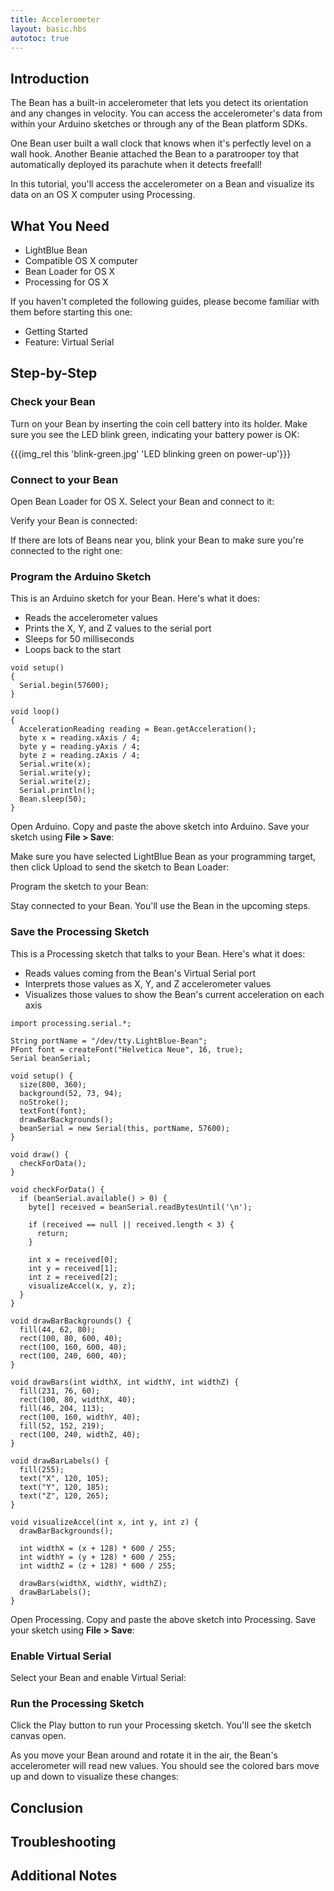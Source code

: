 ```yaml
---
title: Accelerometer
layout: basic.hbs
autotoc: true
---
```


## Introduction

The Bean has a built-in accelerometer that lets you detect its orientation and any changes in velocity. You can access the accelerometer's data from within your Arduino sketches or through any of the Bean platform SDKs.

One Bean user built a wall clock that knows when it's perfectly level on a wall hook. Another Beanie attached the Bean to a paratrooper toy that automatically deployed its parachute when it detects freefall!

In this tutorial, you'll access the accelerometer on a Bean and visualize its data on an OS X computer using Processing.

## What You Need

* LightBlue Bean
* Compatible OS X computer
* Bean Loader for OS X
* Processing for OS X

If you haven't completed the following guides, please become familiar with them before starting this one:

* Getting Started
* Feature: Virtual Serial

## Step-by-Step

### Check your Bean

Turn on your Bean by inserting the coin cell battery into its holder. Make sure you see the LED blink green, indicating your battery power is OK:

{{{img_rel this 'blink-green.jpg' 'LED blinking green on power-up'}}}

### Connect to your Bean

Open Bean Loader for OS X. Select your Bean and connect to it:

Verify your Bean is connected:

If there are lots of Beans near you, blink your Bean to make sure you're connected to the right one:

### Program the Arduino Sketch

This is an Arduino sketch for your Bean. Here's what it does:

* Reads the accelerometer values
* Prints the X, Y, and Z values to the serial port
* Sleeps for 50 milliseconds
* Loops back to the start

```
void setup()
{
  Serial.begin(57600);
}

void loop()
{
  AccelerationReading reading = Bean.getAcceleration();
  byte x = reading.xAxis / 4;
  byte y = reading.yAxis / 4;
  byte z = reading.zAxis / 4;
  Serial.write(x);
  Serial.write(y);
  Serial.write(z);
  Serial.println();
  Bean.sleep(50);
}
```

Open Arduino. Copy and paste the above sketch into Arduino. Save your sketch using **File > Save**:

Make sure you have selected LightBlue Bean as your programming target, then click Upload to send the sketch to Bean Loader:

Program the sketch to your Bean:

Stay connected to your Bean. You'll use the Bean in the upcoming steps.

### Save the Processing Sketch

This is a Processing sketch that talks to your Bean. Here's what it does:

* Reads values coming from the Bean's Virtual Serial port
* Interprets those values as X, Y, and Z accelerometer values
* Visualizes those values to show the Bean's current acceleration on each axis

```
import processing.serial.*;

String portName = "/dev/tty.LightBlue-Bean";
PFont font = createFont("Helvetica Neue", 16, true);
Serial beanSerial;

void setup() {
  size(800, 360);
  background(52, 73, 94);
  noStroke();
  textFont(font);
  drawBarBackgrounds();
  beanSerial = new Serial(this, portName, 57600);
}

void draw() {
  checkForData();
}

void checkForData() {
  if (beanSerial.available() > 0) {
    byte[] received = beanSerial.readBytesUntil('\n');

    if (received == null || received.length < 3) {
      return;
    }
    
    int x = received[0];
    int y = received[1];
    int z = received[2];
    visualizeAccel(x, y, z);
  }
}

void drawBarBackgrounds() {
  fill(44, 62, 80);
  rect(100, 80, 600, 40);
  rect(100, 160, 600, 40);
  rect(100, 240, 600, 40);
}

void drawBars(int widthX, int widthY, int widthZ) {
  fill(231, 76, 60);
  rect(100, 80, widthX, 40);
  fill(46, 204, 113);
  rect(100, 160, widthY, 40);
  fill(52, 152, 219);
  rect(100, 240, widthZ, 40);
}

void drawBarLabels() {
  fill(255);
  text("X", 120, 105);
  text("Y", 120, 185);
  text("Z", 120, 265);
}

void visualizeAccel(int x, int y, int z) {
  drawBarBackgrounds();
  
  int widthX = (x + 128) * 600 / 255;
  int widthY = (y + 128) * 600 / 255;
  int widthZ = (z + 128) * 600 / 255;
  
  drawBars(widthX, widthY, widthZ);
  drawBarLabels();
}
```

Open Processing. Copy and paste the above sketch into Processing. Save your sketch using **File > Save**:

### Enable Virtual Serial

Select your Bean and enable Virtual Serial:

### Run the Processing Sketch

Click the Play button to run your Processing sketch. You'll see the sketch canvas open.

As you move your Bean around and rotate it in the air, the Bean's accelerometer will read new values. You should see the colored bars move up and down to visualize these changes:



## Conclusion

## Troubleshooting

## Additional Notes